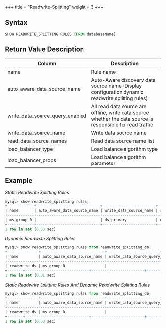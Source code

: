 +++
title = "Readwrite-Splitting"
weight = 3
+++

## Syntax

```sql
SHOW READWRITE_SPLITTING RULES [FROM databaseName]
```

## Return Value Description

| Column                      | Description                          |
| --------------------------- | ------------------------------------ |
| name                        | Rule name                            |
| auto_aware_data_source_name | Auto-Aware discovery data source name (Display configuration dynamic readwrite splitting rules) |
| write_data_source_query_enabled | All read data source are offline, write data source whether the data source is responsible for read traffic |
| write_data_source_name      | Write data source name                |
| read_data_source_names      | Read data source name list            |
| load_balancer_type          | Load balance algorithm type           |
| load_balancer_props         | Load balance algorithm parameter      |

## Example

*Static Readwrite Splitting Rules*
```sql
mysql> show readwrite_splitting rules;
+------------+-----------------------------+------------------------+------------------------+--------------------+---------------------+
| name       | auto_aware_data_source_name | write_data_source_name | read_data_source_names | load_balancer_type | load_balancer_props |
+------------+-----------------------------+------------------------+------------------------+--------------------+---------------------+
| ms_group_0 |                             | ds_primary             | ds_slave_0, ds_slave_1 | random             |                     |
+------------+-----------------------------+------------------------+------------------------+--------------------+---------------------+
1 row in set (0.00 sec)
```

*Dynamic Readwrite Splitting Rules*
```sql
mysql> show readwrite_splitting rules from readwrite_splitting_db;
+--------------+-----------------------------+------------------------+------------------------+--------------------+---------------------+
| name         | auto_aware_data_source_name | write_data_source_query_enabled | write_data_source_name | read_data_source_names | load_balancer_type | load_balancer_props |
+--------------+-----------------------------+------------------------+------------------------+--------------------+---------------------+
| readwrite_ds | ms_group_0                  |                                 |                        |                        | random             | read_weight=2:1     |
+-------+-----------------------------+------------------------+------------------------+--------------------+---------------------+
1 row in set (0.01 sec)
```

*Static Readwrite Splitting Rules And Dynamic Readwrite Splitting Rules*
```sql
mysql> show readwrite_splitting rules from readwrite_splitting_db;
+--------------+-----------------------------+------------------------+------------------------+--------------------+---------------------+
| name         | auto_aware_data_source_name | write_data_source_query_enabled | write_data_source_name | read_data_source_names | load_balancer_type | load_balancer_props |
+--------------+-----------------------------+------------------------+------------------------+--------------------+---------------------+
| readwrite_ds | ms_group_0                  |                                 | write_ds               | read_ds_0, read_ds_1   | random             | read_weight=2:1     |
+-------+-----------------------------+------------------------+------------------------+--------------------+---------------------+
1 row in set (0.00 sec)
```
